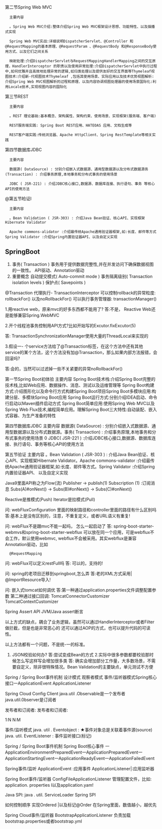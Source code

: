 第二节Spring Web MVC

      主要内容

      。Spring Web MVC介绍:整体介绍Spring Web MVC框架设计思想、功能特性、以及插播式实现

      Spring Web MVC实战:详细说明DispatcherServlet、@Controller 和@RequestMapping的基本原理、@RequestParam 、@RequestBody 和@ResponseBody使用方式、以及它们之间关系

      映射处理:介绍DispatcherServlet与RequestMappingHandlerMapping之间的交互原理，HandlerInterceptor 的职责以及使用异常处理:介绍DispatcherServlet中执行过程中,如何优雅并且高效地处理异常的逻辑,如归类处理以及提供友好的交互界面等Thymeleaf视图技术:介绍新-代视图技术Thymeleaf ,包括其使用场景、实际应用以及技术优势视图解析:介绍Spring Web MVC视图解析的过程和原理、以及内容协调视图处理器的使用场景国际化:利用Locale技术,实现视图内容的国际化

第三节REST

      主要内容

      。REST 理论基础:基本概念、架构属性、架构约束、使用场景、实现框架(服务端、客户端)

      REST服务端实践: Spring Boot REST应用、HATEOAS 应用、文档生成等

      REST客户端实践:传统浏览器、Apache HttpClient、Spring RestTemplate等相关实践

第四节数据库JDBC

      主要内容

      数据源( DataSource) : 分别介绍嵌入式数据源、通用型数据源以及分布式数据源务(Transaction) : 介绍事务原理,本地事务和分布式事务的使用场景

      JDBC ( JSR-221) : 介绍JDBC核心接口,数据源、数据库连接、执行语句、事务 等核心API的使用方法

@第五节睑证I

      主要内容

      。Bean Validation ( JSR-303) : 介绍Java Bean验证、核心API、实现框架Hibernate Validator

      Apache commons-alidator :介绍最传统Apache通用验证器框架,如:长度、邮件等方式Spring Validator :介绍Spring内置验证器API、以及自定义实现

## SpringBoot
1. 事务( Transaction )
事务用于提供数据完整性,并在并发访问下确保数据视图的一致性。
API驱动、Annotation驱动
2.  重要概念
自动提交模式( Auto-commit mode )
事务隔离级别( Transaction isolation levels )
保护点( Savepoints )

@Transaction
代理执行- TransactionInterceptor
可以控制rollback的异常粒度: rollbackFor() 以及noRollbackFor()
可以执行事务管理器: transactionManager()



1.用reactive web，原来mvc的好多东西都不能用了?
答:不是，
Reactive Web还是能够兼容Spring.WebMVC

2.开个线程池事务控制用API方式?比如开始写的Excutor.fixExcutor(5)

答: TransactionSynchronizationManager使用大量的ThreadLocal来实现的

3.假设一- 个service方法给了@Transaction标签，在这个方法中还有其他service的某个方法，这个方法没有加@Transaction，那么如果内部方法报错，会回滚吗?

答:会的，当然可以过滤掉一些不关紧要的异常noRollbackFor()


第一节Spring Boot初体验
主要内容
Spring Boot技术栈:介绍Spring Boot完整的技术栈,比如Web应用、数据操作、消息、测试以及运维管理等
Spring Boot构建方式:介绍图形化以及命令行方式构建Spring Boot项目Spring Boot多模块应用:构建分层、多模块Spring Boot应用
Spring Boot运行方式:分别介绍IDEA启动、命令行启动以Maven插件启动方式
Spring Boot简单应用:使用Spring Web MVC以及Spring Web Flux技术,编程简单应用。理解Spring Boot三大特性:自动装配、嵌入式容器、为生产准备的特性

第四节数据库JDBC
主要内容
数据源( DataSource) : 分别介绍嵌入式数据源、通用型数据源以及分布式数据源。事务( Transaction) : 介绍事务原理,本地事务和分布式事务的使用场景
0 JDBC( JSR-221 ) :介绍JDBC核心接口,数据源、数据库连接、执行语句、事务等核心API的使用方法

第五节验证
主要内容
。Bean Validation ( JSR-303 ) : 介绍Java Bean验证、核心API、实现框架Hibernate Validator。Apache commons-validator :介绍最传统Apache通用验证器框架,如:长度、邮件等方式。Spring Validator :介绍Spring内置验证器API、 以及自定义实现

Java9里面API称之为Flow(流)
Publisher -> publish(1)
Subscription (1) :订阅消息
Subs(A)#onNext() -> Subs(B)#onNext() -> Subs(C)#onNext()

Reactive是推模式(Push)
Iterator是拉模式(Pull)

问: webFluxConfiguration 里面的映射路径和controller里面的路径有什么区别吗
答:基本上是没有区别的，注意，不重复定义，或者URL语义有重复!

问: webFlux不是跟mvc不能一起吗， 怎么一起启动了
答:  spring-boot-starter-webmvs和spring-boot-starter-webflux 可以放在同一个应用，可是webflux不会工作，默认使用webmvc, webflux不会被采用。其实webflux是兼容Annotation驱动，比如

      @RequestMapping

问: webFlux可以定义restFull吗
答:  可以的，支持的!

问: spring的老项目迁移到springboot,怎么弄
答:老的XML方式采用| @ImportResource导入!

问:  嵌入式tomcat如何调优
答:第一种通过application.properties文件调整配置参数
第二种通过接口回调:
TomcatConnectorCustomizer
TomcatContextCustomizer




Spring Assert API
JVM/Java assert断言

以上方式的缺点，耦合了业务逻辑，虽然可以通过HandlerInterceptor或者Filter做拦截，但是也是非常恶心的
还可以通过AOP的方式，也可以提升代码的可读性。

以上方法都有一个问题，不是统-一的标准。


1. JSON校验如何办?
答:尝试变成Bean的方式
2.实际中很多参数都要校验那时候怎么写这样写会增加很多类
答:  确实会增加部分工作量，大多数场景，不需要自定义，除非很特殊情况。Bean Validation的主要缺点，单元测试不方便

Spring / Spring Boot事件机制
设计模式
观察者模式
事件/监听器模式Spring核心接口一ApplicationEvent
ApplicationListener


Spring Cloud Config Client
java.util .Observable是一个发布者
java.util.0bserver是订阅者

发布者和订阅者:
发布者和订阅者:

1:N
N:M

事件/监听模式
java. util . Eventobject :
★事件对象总是关联着事件源(source)
java. util. EventListener :  事件监听接口(标记)

Spring / Spring Boot事件机制
Spring Boot核心事件
一ApplicationEnvironmentPreparedEvent一ApplicationPreparedEvent一ApplicationStartingEvent一ApplicationReadyEvent一ApplicationFailedEvent


Spring事件/监听
ApplicationEvent :应用事件
ApplicationListener|:应用监听器

Spring Boot事件/监听器
ConfigFileApplicationListener
管理配置文件，比如:  application. properties I以及application.yam!

Java SPl: java . util. ServiceLoader
Spring SPl


如何控制顺序
实现Ordered |以及标记@Order
在Spring里面，数值越小，越优先

Spring Cloud事件/监听器
BootstrapApplicationListener
负责加载bootstrap.properties或者bootstrap.yml







